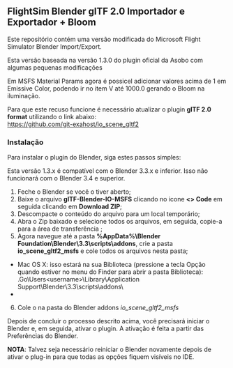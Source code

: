 ## FlightSim Blender glTF 2.0 Importador e Exportador + Bloom

Este repositório contém uma versão modificada do Microsoft Flight Simulator Blender Import/Export.

Esta versão baseada na versão 1.3.0 do plugin oficial da Asobo com algumas pequenas modificações

Em MSFS Material Params agora é possicel adicionar valores acima de 1 em Emissive Color, podendo ir no item V até 1000.0 gerando o Bloom na iluminação.

Para que este recuso funcione é necessário atualizar o plugin **glTF 2.0 format** utilizando o link abaixo:
<br>
https://github.com/git-exahost/io_scene_gltf2


### Instalação

Para instalar o plugin do Blender, siga estes passos simples:

Esta versão 1.3.x é compatível com o Blender 3.3.x e inferior. Isso não funcionará com o Blender 3.4 e superior.

1. Feche o Blender se você o tiver aberto;<br>
2. Baixe o arquivo **glTF-Blender-IO-MSFS** clicando no icone **<> Code** em seguida clicando em **Download ZIP**;
3. Descompacte o conteúdo do arquivo para um local temporário;
4. Abra o Zip baixado e selecione todos os arquivos, em seguida, copie-a para a área de transferência ;
5. Agora navegue até a pasta **%AppData%\Blender Foundation\Blender\3.3\scripts\addons**, crie a pasta **io_scene_gltf2_msfs** e cole todos os arquivos nesta pasta;

- Mac OS X: isso estará na sua Biblioteca (pressione a tecla Opção quando estiver no menu do Finder para abrir a pasta Biblioteca): .Go\Users\<username>\Library\Application Support\Blender\3.3\scripts\addons\
- 
6. Cole o na pasta do Blender addons *io_scene_gltf2_msfs* 

  Depois de concluir o processo descrito acima, você precisará iniciar o Blender e, em seguida, ativar o plugin. A ativação é feita a partir das Preferências do Blender.

**NOTA**: Talvez seja necessário reiniciar o Blender novamente depois de ativar o plug-in para que todas as opções fiquem visíveis no IDE.

